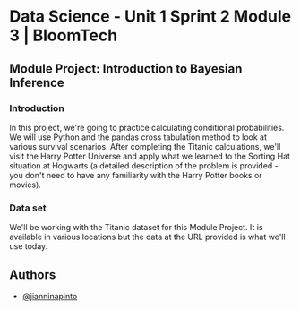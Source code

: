 # Data Science - Unit 1 Sprint 2 Module 3 | BloomTech

## Module Project: Introduction to Bayesian Inference

### Introduction
In this project, we're going to practice calculating conditional probabilities. We will use Python and the pandas cross tabulation method to look at various survival scenarios. 
After completing the Titanic calculations, we'll visit the Harry Potter Universe and apply what we learned to the Sorting Hat situation at Hogwarts (a detailed description of the problem is provided - you don't need to have any familiarity with the Harry Potter books or movies).

### Data set
We'll be working with the Titanic dataset for this Module Project. It is available in various locations but the data at the URL provided is what we'll use today.





## Authors

- [@jianninapinto](https://www.github.com/jianninapinto)


